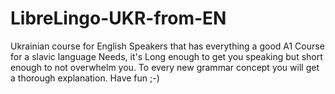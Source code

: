 # LibreLingo-UKR-from-EN

Ukrainian course for English Speakers that has everything a good A1 Course for a slavic language Needs, it's Long enough to get you speaking but short enough to not overwhelm you. To every new grammar concept you will get a thorough explanation. Have fun ;-)
